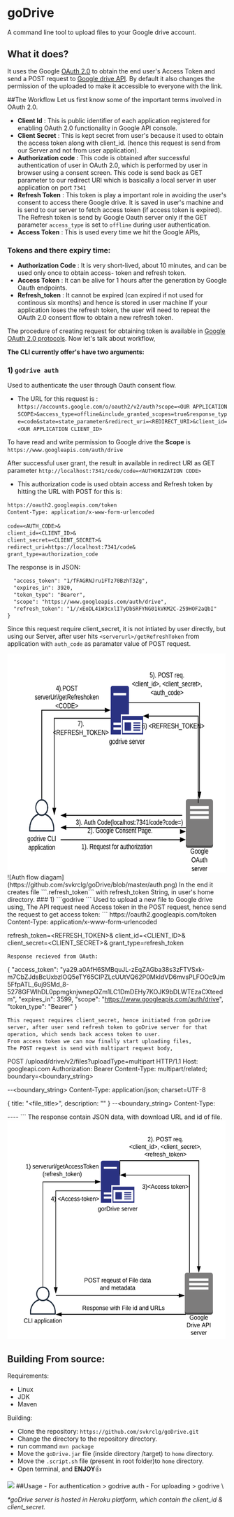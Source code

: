 # goDrive
A command line tool to upload files to your Google drive account.

## What it does?
It uses the Google [OAuth 2.0](developers.google.com/identity/protocols/oauth2) to obtain the end user's Access Token and send a POST request to [Google drive API](https://developers.google.com/drive). By default it also changes the permission of the uploaded to make it accessible to everyone with the link.

##The Workflow
Let us first know some of the important terms involved in OAuth 2.0.
- **Client Id** : This is public identifier of each application registered for enabling OAuth 2.0 functionality in Google API console.
- **Client Secret** : This is kept secret from user's because it used to obtain the access token along with client_id. (hence this request is send from our Server and not from user application).
- **Authorization code** : This code is obtained after successful authentication of user in OAuth 2.0, which is performed by user in browser using a consent screen. This code is send back as GET parameter to our redirect URI which is basically a local server in user application on port ```7341```
- **Refresh Token** : This token is play a important role in avoiding the user's consent to access there Google drive. It is saved in user's machine and is send to our server to fetch access token (if access token is expired). The Refresh token is send by Google Oauth server only if the GET parameter ```access_type```  is set to ```offline``` during user authentication.
- **Access Token** : This is used every time we hit the Google APIs,

### Tokens and there expiry time:
- **Authorization Code** : It is very short-lived, about 10 minutes, and can be used only once to obtain access- token and refresh token.
- **Access Token** : It can be alive for 1 hours after the generation by Google Oauth endpoints.
- **Refresh_token** : It cannot be expired (can expired if not used for continous six months) and hence is stored in user machine If your application loses the refresh token, the user will need to repeat the OAuth 2.0 consent flow to obtain a new refresh token.

The procedure of creating request for obtaining token is available in [Google OAuth 2.0 protocols](https://developers.google.com/identity/protocols/oauth2/web-server).
Now let's talk about workflow,

**The CLI currently offer's have two arguments:**
### 1) ```godrive auth```
Used to authenticate the user through Oauth consent flow.
- The URL for this request is :
```https://accounts.google.com/o/oauth2/v2/auth?scope=<OUR APPLICATION SCOPE>&access_type=offline&include_granted_scopes=true&response_type=code&state=state_parameter&redirect_uri=<REDIRECT_URI>&client_id=<OUR APPLICATION CLIENT_ID>```

To have read and write permission to Google drive the **Scope** is ```https://www.googleapis.com/auth/drive```

After successful user grant, the result in available in redirect URI as GET parameter
```http://localhost:7341/code/code=<AUTHORIZATION CODE>```

- This authorization code is used obtain access and Refresh token by hitting the URL with POST for this is:
```
https://oauth2.googleapis.com/token
Content-Type: application/x-www-form-urlencoded

code=<AUTH_CODE>&
client_id=<CLIENT_ID>&
client_secret=<CLIENT_SECRET>&
redirect_uri=https://localhost:7341/code&
grant_type=authorization_code
```
The response is in JSON:

```{
  "access_token": "1/fFAGRNJru1FTz70BzhT3Zg",
  "expires_in": 3920,
  "token_type": "Bearer",
  "scope": "https://www.googleapis.com/auth/drive",
  "refresh_token": "1//xEoDL4iW3cxlI7yDbSRFYNG01kVKM2C-259HOF2aQbI"
}
```
Since this request require client_secret, it is not intiated by user directly, but using our Server, after user hits ```<serverurl>/getRefreshToken``` from application with ```auth_code``` as paramater value of POST request.

<img src="https://github.com/svkrclg/goDrive/blob/master/auth.png" height= "500" width="500">
![Auth flow diagam](https://github.com/svkrclg/goDrive/blob/master/auth.png)
In the end it creates file ```.refresh_token``` with refresh_token String, in user's home directory.
### 1) ```godrive <filepath>```
Used to upload a new file to Google drive using,
The API request need Access token in the POST request, hence send the request to get access token:
```
https://oauth2.googleapis.com/token
Content-Type: application/x-www-form-urlencoded

refresh_token=<REFRESH_TOKEN>&
client_id=<CLIENT_ID>&
client_secret=<CLIENT_SECRET>&
grant_type=refresh_token
```
Response recieved from OAuth:
```
{
"access_token": "ya29.a0AfH6SMBquJL-zEqZAGba38s3zFTVSxk-m7CbZJdsBcUxbzlOQ5eTY65CIPZLcUUtVQ62P0MkIdVD6mvsPLFOOc9Jm5FfpATL_6uj9SMd_8-5278GFWlhDL0ppmgknjwnepOZm1LC1DmDEHy7KOJK9bDLWTEzaCXteedm",
"expires_in": 3599,
"scope": "https://www.googleapis.com/auth/drive",
"token_type": "Bearer"
}
 ```
 This request requires client_secret, hence initiated from goDrive server, after user send refresh token to goDrive server for that operation, which sends back access token to user.
 From access token we can now finally start uploading files,
 The POST request is send with multipart request body,
 ```
 POST /upload/drive/v2/files?uploadType=multipart HTTP/1.1
 Host: googleapi.com
 Authorization: Bearer <ACCESS TOKEN>
 Content-Type: multipart/related; boundary=<boundary_string>
 
 --<boundary_string>
 Content-Type: application/json; charset=UTF-8
 
 {
 title: "<file_title>",
 description: "<description>"
 }
 --<boundary_string>
 Content-Type: <MIME-type>
 
 <file binary data>
 --<boundary_string>--
 ```
 The response contain JSON data, with download URL and id of file.
 
 <img src="https://github.com/svkrclg/goDrive/blob/master/upload.png" height= "500" width="500">
 
 ## Building From source:
 Requirements:
 - Linux
 - JDK
 - Maven
 
 Building:
 - Clone the repository:
 ```https://github.com/svkrclg/goDrive.git```
 - Change the directory to the repository directory.
 - run command ```mvn package```
 - Move the ```goDrive.jar``` file (inside directory /target) to ```home``` directory.
 - Move the ```.script.sh``` file (present in root folder)to ```home``` directory.
 - Open terminal, and **ENJOY**:+1: 
 
 <img src="https://github.com/svkrclg/goDrive/blob/master/output.png">
 ##Usage
- For authentication
 > godrive auth
- For uploading
 > godrive \<filepath\>
 

 *\*goDrive server is hosted in Heroku platform, which contain the client_id & client_secret.* 
 